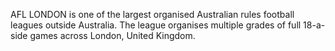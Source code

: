 AFL LONDON is one of the largest organised Australian rules football leagues outside Australia. The league organises multiple grades of full 18-a-side games across London, United Kingdom.
